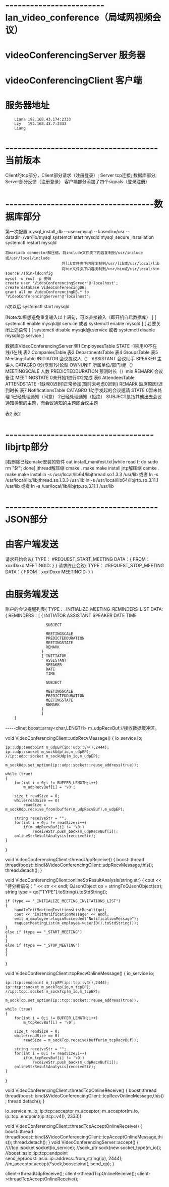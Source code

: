 # ------------------------lan_video_conference（局域网视频会议）
# videoConferencingServer 服务器
# videoConferencingClient 客户端
# 服务器地址
        Liana 192.168.43.174:2333
        Lzy   192.168.43.7:2333
        Liang
# -------------------------------------当前版本

Client的tcp部分，Client部分请求（注册登录）;  Server tcp连接;   数据库部分;      Server部分反馈（注册登录）
客户端部分添加了四个signals（登录注册）
# ------------------------------------数据库部分 
第一次配置
    mysql_install_db --user=mysql --basedir=/usr --datadir=/var/lib/mysql
    systemctl start mysqld
    mysql_secure_installation 
    systemctl restart mysqld
    
    将mariadb connector解压缩，将include文件夹下内容复制到/usr/include或/usr/local/include
                             将lib文件夹下内容复制到/usr/lib或/usr/local/lib
                             将bin文件夹下内容复制到/usr/bin或/usr/local/bin
    source /sbin/ldconfig
    mysql -u root -p 密码
    create user 'VideoConferencingServer'@'localhost';
    create database VideoConferencingDB;
    grant all on VideoConferencingDB.* to 'VideoConferencingServer'@'localhost';
    
n次以后
    systemctl start mysqld
    
<!--     若需要在终端查看数据库 mysql -u VideoConferencingServer       use VideoConferencingDB  -->
    
    
[Note:如果想避免重复输入以上语句，可以直接输入（即开机自启数据库）                     ]
[    systemctl enable mysqld@.service  或者 systemctl enable mysqld           ]
[    若要关闭上述语句                                                           ]
[    systemctl disable mysqld@.service 或者 systemctl disable mysqld@.service ]




数据库VideoConferencingServer
表1  EmployeesTable
    STATE       -1禁用/0不在线/1在线
表2  CompaniesTable
表3  DepartmentsTable
表4  GroupsTable
表5  MeetingsTable
    INITIATOR           会议提议人（）
    ASSISTANT           会议助手
    SPEAKER             主讲人
    CATAGRO             0分享型1讨论型
    OWNUNIT             所属单位/部门/组（）
    MEETINGSCALE        人数
    PREDICTEDDURATION   预测时长（）min
    REMARK              会议备注
    MEETINGSTATE        0未开始1进行中2完成
表6  AttendeesTable
    ATTENDSTATE         -1缺席0迟到1正常参加(暂时未考虑0迟到)
    REMARK              缺席原因/迟到时长
表7  NotificationsTable
    CATAGRO             1助手发起的会议邀请
    STATE               0暂未处理          1已经处理通知（同意）     2已经处理通知（拒绝）      <!---1已经超时失效-->
    SUBJECT是指其他出去会议通知类型的主题，而会议通知的主题即会议主题
    
表2
表2
# ------------------------------------libjrtp部分
[若删除已经cmake安装的软件     cat install_manifest.txt|while read f; do sudo rm "$f"; done]
jthread解压缩
    cmake .
    make
    make install
jrtp解压缩
    camke .
    make
    make instal
    ln -s /usr/local/lib64/libjthread.so.1.3.3  /usr/lib   或者   ln -s /usr/local/lib/libjthread.so.1.3.3  /usr/lib
    ln -s /usr/local/lib64/libjrtp.so.3.11.1 /usr/lib      或者 ln -s /usr/local/lib/libjrtp.so.3.11.1 /usr/lib

# -------------------------------------JSON部分
# 由客户端发送     #
<!--请求账户的会议提醒列表{
    TYPE： #REQUEST_MEETING_REMINDERS_LIST
    DATA：{
        FROM：xxxIDxxx
        }
    }-->


请求开始会议{
    TYPE： #REQUEST_START_MEETING
    DATA：{
        FROM：xxxIDxxx
        MEETINGID:
        }
    }
请求终止会议{
    TYPE： #REQUEST_STOP_MEETING
    DATA：{
        FROM：xxxIDxxx
        MEETINGID:
        }
    }
<!--请求延迟会议{
    TYPE： #REQUEST_DELAY_MEETING
    DATA：{
        FROM：xxxIDxxx
        MEETINGID:
        }
    }-->
<!--请求取消会议{
    TYPE： #REQUEST_CANCEL_MEETING
    DATA：{
        FROM：xxxIDxxx
        MEETINGID:
        }
    }-->
<!--请求修改会议相关信息{
    TYPE： #REQUEST_CHANGE_MEETING_INFO
    DATA：{
        FROM：xxxIDxxx
        MEETINGID:
        }
    }-->

# 由服务端发送     
账户的会议提醒列表{
    TYPE：_INITIALIZE_MEETING_REMINDERS_LIST
    DATA:{
        REMINDERS：[
                    { INITIATOR
                      ASSISTANT
                      SPEAKER
                      DATE
                      TIME
<!--                       CATAGRO -->
                      SUBJECT
<!--                       MEETINGNAME -->
<!--                       OWNUNIT -->
                      MEETINGSCALE
                      PREDICTEDDURATION
                      MEETINGSTATE
                      REMARK
                    }
                    { INITIATOR
                      ASSISTANT
                      SPEAKER
                      DATE
                      TIME
<!--                       CATAGRO -->
                      SUBJECT
<!--                       MEETINGNAME -->
<!--                       OWNUNIT -->
                      MEETINGSCALE
                      PREDICTEDDURATION
                      MEETINGSTATE
                      REMARK
                    }
                    ]
        }

-----clinet
    boost::array<char,LENGTH> m_udpRecvBuf;//接收数据缓冲区。

void VideoConferencingClient::udpRecvMessage()
{
    io_service io;

    ip::udp::endpoint m_udpEP(ip::udp::v4(),2444);
    ip::udp::socket m_sockUdp(io,m_udpEP);
    //ip::udp::socket m_sockUdp(m_io,m_udpEP);

    m_sockUdp.set_option(ip::udp::socket::reuse_address(true));

    while (true) 
    {
        for(int i = 0;i != BUFFER_LENGTH;i++) 
            m_udpRecvBuf[i] = '\0';
        
        size_t readSize = 0;
        while(readSize == 0) 
            readSize = m_sockUdp.receive_from(buffer(m_udpRecvBuf),m_udpEP);
        
        string receiveStr = "";
        for(int i = 0;i != readSize;i++)
            if(m_udpRecvBuf[i] != '\0')
                receiveStr.push_back(m_udpRecvBuf[i]);
        onlineStrResultAnalysis(receiveStr);
    }
}


void VideoConferencingClient::threadUdpReceive()
{
    boost::thread thread(boost::bind(&VideoConferencingClient::udpRecvMessage,this));
    thread.detach();
}

void VideoConferencingClient::onlineStrResultAnalysis(string str)
{
    cout << "待分析语句：" << str << endl;
    QJsonObject qo = stringToQJsonObject(str);
    string type = qo["TYPE"].toString().toStdString();

    if (type == "_INITIALIZE_MEETING_INVITATIONS_LIST")
    {
        handleInitMeetingInvitionsListResult(qo);
        cout << "initNotificationMessage" << endl;
        emit m_employee->loginSucceeded("NotificationMessage");
        requestMeetingList(m_employee->userID().toStdString());
    }
    else if (type == "_START_MEETING")
    {
    }
    else if (type == "_STOP_MEETING")
    {
    }
}

void VideoConferencingClient::tcpRecvOnlineMessage()
{
    io_service io;

    ip::tcp::endpoint m_tcpEP(ip::tcp::v4(),2444);
    ip::tcp::socket m_sockTcp(io,m_tcpEP);
    //ip::tcp::socket m_sockTcp(m_io,m_tcpEP);

    m_sockTcp.set_option(ip::tcp::socket::reuse_address(true));

    while (true) 
    {
        for(int i = 0;i != BUFFER_LENGTH;i++) 
            m_tcpRecvBuf[i] = '\0';
        
        size_t readSize = 0;
        while(readSize == 0) 
            readSize = m_sockTcp.receive(buffer(m_tcpRecvBuf));
        
        string receiveStr = "";
        for(int i = 0;i != readSize;i++)
            if(m_tcpRecvBuf[i] != '\0')
                receiveStr.push_back(m_udpRecvBuf[i]);
        onlineStrResultAnalysis(receiveStr);
    }
}


void VideoConferencingClient::threadTcpOnlineReceive()
{
    boost::thread thread(boost::bind(&VideoConferencingClient::tcpRecvOnlineMessage,this));
    thread.detach();
}


io_service m_io;
ip::tcp::acceptor m_acceptor;
m_acceptor(m_io, ip::tcp::endpoint(ip::tcp::v4(), 2333))

void VideoConferencingClient::threadTcpAcceptOnlineReceive()
{
    boost::thread thread(boost::bind(&VideoConferencingClient::tcpAcceptOnlineMessage,this));
    thread.detach();
}
void VideoConferencingServer::accept()
{
    ////tcp::socket socket(io_service);
    //sock_ptr sock(new socket_type(m_io));
    //boost::asio::ip::tcp::endpoint send_ep(boost::asio::ip::address::from_string(ip), 2444);
    //m_acceptor.accept(*sock,boost::bind(, send_ep);
}

client->threadUdpReceive();
client->threadTcpOnlineReceive();
client->threadTcpAcceptOnlineReceive();
